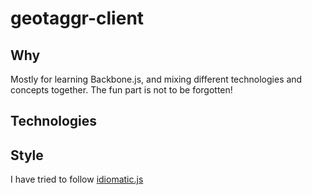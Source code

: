 geotaggr-client
===============

Why
-------------

Mostly for learning Backbone.js, and mixing different technologies and concepts together.
The fun part is not to be forgotten!

Technologies
------------


Style
------

I have tried to follow [idiomatic.js](https://github.com/rwaldron/idiomatic.js/)
